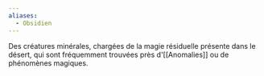 ```yaml
---
aliases:
  - Obsidien
---
```

Des créatures minérales, chargées de la magie résiduelle présente dans le désert, qui sont fréquemment trouvées près d'[[Anomalies]] ou de phénomènes magiques. 